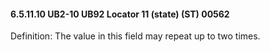 #### 6.5.11.10 UB2-10 UB92 Locator 11 (state) (ST) 00562

Definition: The value in this field may repeat up to two times.
